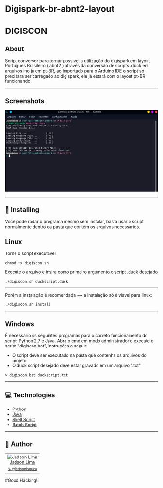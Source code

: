 # Digispark-br-abnt2-layout
# DIGISCON

## About

Script conversor para tornar possivel a utilização do digispark em layout Portugues Brasileiro ( abnt2 ) através da conversão de scripts .duck em arquivos ino já em pt-BR, ao importado para o Arduino IDE o script só precisara ser carregado ao digispark, ele já estará com o layout pt-BR funcionando. 

---

## Screenshots

![Screenshot](./Screenshot.png)

---

## 💾 Installing

Você pode rodar o programa mesmo sem instalar, basta usar o script normalmente dentro da pasta que contém os arquivos necessários.

## Linux

Torne o script executável
```
chmod +x digiscon.sh
```
Execute o arquivo e insira como primeiro argumento o script .duck desejado
```
./digiscon.sh duckscript.duck
```

<hr>

Porém a instalação é recomendada -->  a instalação só é viavel para linux:

```
./digiscon.sh install
```

<hr>

## Windows

É necessário os seguintes programas para o correto funcionamento do script: Python 2.7 e Java.
Abra o cmd em modo administrador e execute o script "digiscon.bat", instruções a seguir:
    
- O script deve ser executado na pasta que contenha os arquivos do projeto
- O duck script desejado deve estar gravado em um arquivo ".txt"

```    
> digiscon.bat duckscript.txt
```

<hr>

## 💻 Technologies

- [Python](https://www.python.org/)
- [Java](https://docs.oracle.com/javase/7/docs/technotes/guides/language/)
- [Shell Script](https://www.shellscript.sh/)
- [Batch Script](https://www.tutorialspoint.com/batch_script/index.htm)

<hr>

## 📖 Author
<table>
  <tr>
    <td  align=center>
        <img src="https://avatars.githubusercontent.com/u/5987583?v=4" width="100px" alt="Jadson Lima">
        <a href="https://github.com/jadsonlsouza">
          <br>
            Jadson Lima
          </br>
        </a>
        <sub>
          <a href="https://www.instagram.com/jadsonlsouza/" alt="instagram">
            ☕️ @jadsonlsouza
          </a>
        </sub>
    </td>
  </tr>
</table>


#Good Hacking!!
